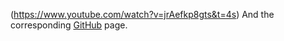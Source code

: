 (https://www.youtube.com/watch?v=jrAefkp8gts&t=4s)
And the corresponding [GitHub](https://github.com/sayanadhikari/wipi/blob/simple/README.md) page.

